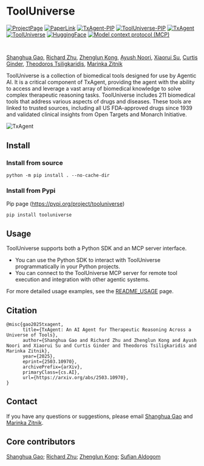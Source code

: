 # ToolUniverse

[![ProjectPage](https://img.shields.io/badge/Page-TxAgent-red)](https://zitniklab.hms.harvard.edu/TxAgent)
[![PaperLink](https://img.shields.io/badge/Arxiv-TxAgent-red)](https://arxiv.org/pdf/2503.10970)
[![TxAgent-PIP](https://img.shields.io/badge/Pip-TxAgent-blue)](https://pypi.org/project/txagent/)
[![ToolUniverse-PIP](https://img.shields.io/badge/Pip-ToolUniverse-blue)](https://pypi.org/project/tooluniverse/)
[![TxAgent](https://img.shields.io/badge/Code-TxAgent-purple)](https://github.com/mims-harvard/TxAgent)
[![ToolUniverse](https://img.shields.io/badge/Code-ToolUniverse-purple)](https://github.com/mims-harvard/ToolUniverse)
[![HuggingFace](https://img.shields.io/badge/HuggingFace-TxAgentT1-yellow)](https://huggingface.co/collections/mims-harvard/txagent-67c8e54a9d03a429bb0c622c)
[![Model context protocol (MCP)](https://img.shields.io/badge/Model_Context_Protocol_(MCP)_Supported-green)](README_USAGE.md#running-the-mcp-server)

  <body>
    <section class="hero">
      <div class="hero-body">
        <div class="container is-max-desktop">
          <div class="columns is-centered">
            <div class="column has-text-centered">
              <h1 class="title is-1 publication-title">
              </h1>
              <div class="is-size-5 publication-authors">
                <!-- Paper authors -->
                <span class="author-block">
                  <a href="https://shgao.site" target="_blank">Shanghua Gao</a
                  >,</span
                >
                <span class="author-block">
                  <a
                    href="https://www.linkedin.com/in/richard-zhu-4236901a7/"
                    target="_blank"
                    >Richard Zhu</a
                  >,</span
                >
                <span class="author-block">
                  <a href="https://zlkong.github.io/homepage/" target="_blank"
                    >Zhenglun Kong</a
                  >,</span
                >
                <span class="author-block">
                  <a href="https://www.ayushnoori.com/" target="_blank"
                    >Ayush Noori</a
                  >,</span
                >
                <span class="author-block">
                  <a
                    href="https://scholar.google.com/citations?hl=zh-CN&user=Awdn73MAAAAJ"
                    target="_blank"
                    >Xiaorui Su</a
                  >,</span
                >
                <span class="author-block">
                  <a
                    href="https://www.linkedin.com/in/curtisginder/"
                    target="_blank"
                    >Curtis Ginder</a
                  >,</span
                >
                <span class="author-block">
                  <a href="https://sites.google.com/view/theo-t" target="_blank"
                    >Theodoros Tsiligkaridis</a
                  >,</span
                >
                <span class="author-block">
                  <a href="https://zitniklab.hms.harvard.edu/" target="_blank"
                    >Marinka Zitnik</a
                  >
              </div>


ToolUniverse is a collection of biomedical tools designed for use by Agentic AI. It is a critical component of TxAgent, providing the agent with the ability to access and leverage a vast array of biomedical knowledge to solve complex therapeutic reasoning tasks. ToolUniverse includes 211 biomedical tools that address various aspects of drugs and diseases. These tools are linked to trusted sources, including all US FDA-approved drugs since 1939 and validated clinical insights from Open Targets and Monarch Initiative.

![TxAgent](img/TxAgent_ToolUniverse.jpg)


# Install

### Install from source

```
python -m pip install . --no-cache-dir
```

### Install from Pypi
Pip page (https://pypi.org/project/tooluniverse)

```
pip install tooluniverse
```

# Usage

ToolUniverse supports both a Python SDK and an MCP server interface. 
- You can use the Python SDK to interact with ToolUniverse programmatically in your Python projects.
- You can connect to the ToolUniverse MCP server for remote tool execution and integration with other agentic systems.

For more detailed usage examples, see the [README_USAGE](README_USAGE.md) page.


## Citation

```
@misc{gao2025txagent,
      title={TxAgent: An AI Agent for Therapeutic Reasoning Across a Universe of Tools}, 
      author={Shanghua Gao and Richard Zhu and Zhenglun Kong and Ayush Noori and Xiaorui Su and Curtis Ginder and Theodoros Tsiligkaridis and Marinka Zitnik},
      year={2025},
      eprint={2503.10970},
      archivePrefix={arXiv},
      primaryClass={cs.AI},
      url={https://arxiv.org/abs/2503.10970}, 
}
```

## Contact
If you have any questions or suggestions, please email [Shanghua Gao](mailto:shanghuagao@gmail.com) and [Marinka Zitnik](mailto:marinka@hms.harvard.edu).

## Core contributors

[Shanghua Gao](https://shgao.site);
[Richard Zhu](https://www.linkedin.com/in/richard-zhu-4236901a7/);
[Zhenglun Kong](https://zlkong.github.io/homepage/);
[Sufian Aldogom](saldogom@mit.edu)
